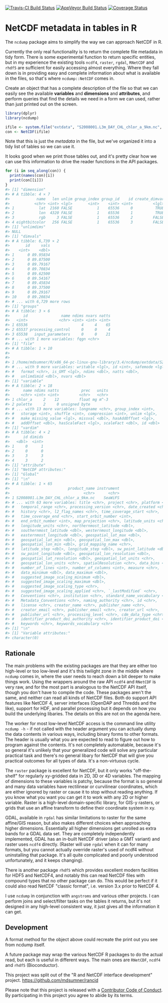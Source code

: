 
<!-- README.md is generated from README.Rmd. Please edit that file -->
[![Travis-CI Build Status](https://travis-ci.org/r-gris/ncdump.svg?branch=master)](https://travis-ci.org/r-gris/ncdump) [![AppVeyor Build Status](https://ci.appveyor.com/api/projects/status/github/r-gris/ncdump?branch=master&svg=true)](https://ci.appveyor.com/project/r-gris/ncdump) [![Coverage Status](https://img.shields.io/codecov/c/github/r-gris/ncdump/master.svg)](https://codecov.io/github/r-gris/ncdump?branch=master)

NetCDF metadata in tables in R
==============================

The `ncdump` package aims to simplify the way we can approach NetCDF in R.

Currently the only real functionality is to return the complete file metadata in tidy form. There is some experimental function to return specific entities, but in my experience the existing tools `ncdf4`, `raster`, `rgdal`, `RNetCDF` and `rhdf5` are sufficient for easily accessing almost everything. Where they fall down is in providing easy and complete information about what is available in the files, so that's where `ncdump::NetCDF` comes in.

Create an object that has a complete description of the file so that we can easily see the available **variables** and **dimensions** and **attributes**, and perform queries that find the details we need in a form we can used, rather than just printed out on the screen.

``` r
library(dplyr)
library(ncdump)

ifile <- system.file("extdata", "S2008001.L3m_DAY_CHL_chlor_a_9km.nc", package = "ncdump")
con <- NetCDF(ifile)
```

Note that this is just the *metadata* in the file, but we've organized it into a tidy list of tables so we can use it.

It looks good when we print those tables out, and it's pretty clear how we can use this information to drive the reader functions in the API packages.

``` r
for (i in seq_along(con)) {
  print(names(con)[i])
  print(con[[i]])
}
#> [1] "dimension"
#> # A tibble: 4 × 7
#>            name   len unlim group_index group_id    id create_dimvar
#>           <chr> <int> <lgl>       <int>    <int> <int>         <lgl>
#> 1           lat  2160 FALSE           1    65536     0          TRUE
#> 2           lon  4320 FALSE           1    65536     1          TRUE
#> 3           rgb     3 FALSE           1    65536     2         FALSE
#> 4 eightbitcolor   256 FALSE           1    65536     3         FALSE
#> [1] "unlimdims"
#> NULL
#> [1] "dimvals"
#> # A tibble: 6,739 × 2
#>       id     vals
#>    <int>    <dbl>
#> 1      0 89.95834
#> 2      0 89.87500
#> 3      0 89.79167
#> 4      0 89.70834
#> 5      0 89.62500
#> 6      0 89.54167
#> 7      0 89.45834
#> 8      0 89.37500
#> 9      0 89.29167
#> 10     0 89.20834
#> # ... with 6,729 more rows
#> [1] "groups"
#> # A tibble: 3 × 6
#>      id               name ndims nvars natts
#>   <int>              <chr> <int> <int> <int>
#> 1 65536                        4     4    65
#> 2 65537 processing_control     0     0     4
#> 3 65538   input_parameters     0     0    21
#> # ... with 1 more variables: fqgn <chr>
#> [1] "file"
#> # A tibble: 1 × 10
#>                                                                      filename
#>                                                                         <chr>
#> 1 /home/mdsumner/R/x86_64-pc-linux-gnu-library/3.4/ncdump/extdata/S2008001.L3
#> # ... with 9 more variables: writable <lgl>, id <int>, safemode <lgl>,
#> #   format <chr>, is_GMT <lgl>, ndims <dbl>, natts <dbl>,
#> #   unlimdimid <dbl>, nvars <dbl>
#> [1] "variable"
#> # A tibble: 2 × 18
#>      name ndims natts          prec   units
#>     <chr> <int> <int>         <chr>   <chr>
#> 1 chlor_a     2    12         float mg m^-3
#> 2 palette     2     0 unsigned byte        
#> # ... with 13 more variables: longname <chr>, group_index <int>,
#> #   storage <int>, shuffle <int>, compression <int>, unlim <lgl>,
#> #   make_missing_value <lgl>, missval <dbl>, hasAddOffset <lgl>,
#> #   addOffset <dbl>, hasScaleFact <lgl>, scaleFact <dbl>, id <dbl>
#> [1] "vardim"
#> # A tibble: 4 × 2
#>      id dimids
#>   <dbl>  <int>
#> 1     0      1
#> 2     0      0
#> 3     3      3
#> 4     3      2
#> [1] "attribute"
#> [1] "NetCDF attributes:"
#> [1] "Global"
#> [1] "\n"
#> # A tibble: 1 × 65
#>                          product_name instrument
#>                                 <chr>      <chr>
#> 1 S2008001.L3m_DAY_CHL_chlor_a_9km.nc    SeaWiFS
#> # ... with 63 more variables: title <chr>, project <chr>, platform <chr>,
#> #   temporal_range <chr>, processing_version <chr>, date_created <chr>,
#> #   history <chr>, l2_flag_names <chr>, time_coverage_start <chr>,
#> #   time_coverage_end <chr>, start_orbit_number <int>,
#> #   end_orbit_number <int>, map_projection <chr>, latitude_units <chr>,
#> #   longitude_units <chr>, northernmost_latitude <dbl>,
#> #   southernmost_latitude <dbl>, westernmost_longitude <dbl>,
#> #   easternmost_longitude <dbl>, geospatial_lat_max <dbl>,
#> #   geospatial_lat_min <dbl>, geospatial_lon_max <dbl>,
#> #   geospatial_lon_min <dbl>, grid_mapping_name <chr>,
#> #   latitude_step <dbl>, longitude_step <dbl>, sw_point_latitude <dbl>,
#> #   sw_point_longitude <dbl>, geospatial_lon_resolution <dbl>,
#> #   geospatial_lat_resolution <dbl>, geospatial_lat_units <chr>,
#> #   geospatial_lon_units <chr>, spatialResolution <chr>, data_bins <int>,
#> #   number_of_lines <int>, number_of_columns <int>, measure <chr>,
#> #   data_minimum <dbl>, data_maximum <dbl>,
#> #   suggested_image_scaling_minimum <dbl>,
#> #   suggested_image_scaling_maximum <dbl>,
#> #   suggested_image_scaling_type <chr>,
#> #   suggested_image_scaling_applied <chr>, `_lastModified` <chr>,
#> #   Conventions <chr>, institution <chr>, standard_name_vocabulary <chr>,
#> #   Metadata_Conventions <chr>, naming_authority <chr>, id <chr>,
#> #   license <chr>, creator_name <chr>, publisher_name <chr>,
#> #   creator_email <chr>, publisher_email <chr>, creator_url <chr>,
#> #   publisher_url <chr>, processing_level <chr>, cdm_data_type <chr>,
#> #   identifier_product_doi_authority <chr>, identifier_product_doi <chr>,
#> #   keywords <chr>, keywords_vocabulary <chr>
#> [1] "\n"
#> [1] "Variable attributes:"
#> character(0)
```

Rationale
---------

The main problems with the existing packages are that they are either too high-level or too low-level and it's this twilight zone in the middle where `ncdump` comes in, where the user needs to reach down a bit deeper to make things work. Using the wrappers around the raw API `ncdf4` and `RNetCDF` is very raw, and for the most part is analogous to the NetCDF API itself, though you don't have to compile the code. These packages aren't the same, and neither can read all kinds of NetCDF files. Both do support API features like NetCDF 4, server interfaces (OpenDAP and Thredds and the like), support for HDF, and parallel processing but it depends on how you build the underlying libaries. The details on this are not on the agenda here.

The worker for most low-level NetCDF access is the command line utility `ncdump -h` - if not called with the `h`eader argument you can actually dump the data contents in various ways, including binary forms to other formats. The header is usually what you are expected to read to figure out how to program against the contents. It's not completely automatable, because it's so general it's unlikely that your generalized code will solve any particular practical task and there's no general libary for NetCDF that will give you practical outcomes for all types of data. It's a non-virtuous cycle.

The `raster` package is excellent for NetCDF, but it only works "off-the-shelf" for regularly xy-gridded data in 2D, 3D or 4D variables. The mapping of dimensions to these variables is patchy, because the format is so general and many data variables have rectilinear or curvilinear coordinates, which are either ignored by raster or cause it to stop without reading anything. If you know what you want you can get it to work with any 2D or higher variable. Raster is a high-level domain-specific library, for GIS-y rasters, or grids that use an affine transform to define their coordinate system in xy.

GDAL, available in `rgdal` has similar limitations to raster for the same affine/GIS reason, but also makes different choices when approaching higher dimensions. Essentially all higher dimensions get unrolled as extra bands for a GDAL data set. They are completely independently implemented, GDAL has an in-built NetCDF driver (also a GMT variant) and raster uses `ncdf4` directly. (Raster will use `rgdal` when it can for many formats, but you cannot actually override raster's used of ncdf4 without uninstalling that package. It's all quite complicated and poorly understood unfortunately, and it keeps changing).

There is another package `rhdf5` which provides excellent modern facilities for HDF5 and NetCDF4, and notably this can read NetCDF files with compound types that no other package can do. This would be perfect if it could also read NetCDF "classic format", i.e. version 3.x prior to NetCDF 4.

I use `ncdump` in conjunction with `angstroms` and various other projects. I can perform joins and select/filter tasks on the tables it returns, but it's not designed in any high-level consistent way, it just gives all the information it can get.

Development
-----------

A format method for the object above could recreate the print out you see from ncdump itself.

A future package may wrap the various NetCDF R packages to do the actual read, but each is useful in different ways. The main ones are `RNetCDF`, `ncdf4` and `rhdf5` (Bioconductor).

This project was split out of the "R and NetCDF interface development" project. <https://github.com/mdsumner/rancid>

Please note that this project is released with a [Contributor Code of Conduct](CONDUCT.md). By participating in this project you agree to abide by its terms.
